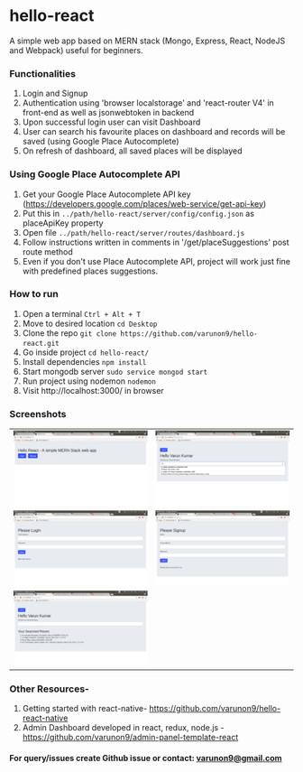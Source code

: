 # hello-react
A simple web app based on MERN stack (Mongo, Express, React, NodeJS and Webpack) useful for beginners. 

### Functionalities

1. Login and Signup  
2. Authentication using 'browser localstorage' and 'react-router V4' in front-end as well as jsonwebtoken in backend
3. Upon successful login user can visit Dashboard
4. User can search his favourite places on dashboard and records will be saved (using Google  Place Autocomplete)
5. On refresh of dashboard, all saved places will be displayed

### Using Google Place Autocomplete API

1. Get your Google Place Autocomplete API key (https://developers.google.com/places/web-service/get-api-key)
2. Put this in `../path/hello-react/server/config/config.json` as placeApiKey property
3. Open file `../path/hello-react/server/routes/dashboard.js`
4. Follow instructions written in comments in '/get/placeSuggestions' post route method
5. Even if you don't use Place Autocomplete API, project will work just fine with predefined places suggestions. 

### How to run

1. Open a terminal `Ctrl + Alt + T`
2. Move to desired location `cd Desktop`
3. Clone the repo `git clone https://github.com/varunon9/hello-react.git`
4. Go inside project `cd hello-react/`
5. Install dependencies `npm install`
6. Start mongodb server `sudo service mongod start`
7. Run project using nodemon `nodemon`
8. Visit http://localhost:3000/ in browser

### Screenshots
|  |  |
| --- | --- |
|![Home Screen](./screenshots/home.png) | ![Place Suggestions Screen](./screenshots/place-suggestions.png)|
|![Login Screen](./screenshots/login.png) | ![Signup Screen](./screenshots/signup.png)|
|![Dashboard Screen](./screenshots/dashboard.png) | |

### Other Resources-

1. Getting started with react-native- https://github.com/varunon9/hello-react-native
2. Admin Dashboard developed in react, redux, node.js - https://github.com/varunon9/admin-panel-template-react

#### For query/issues create Github issue or contact: varunon9@gmail.com
